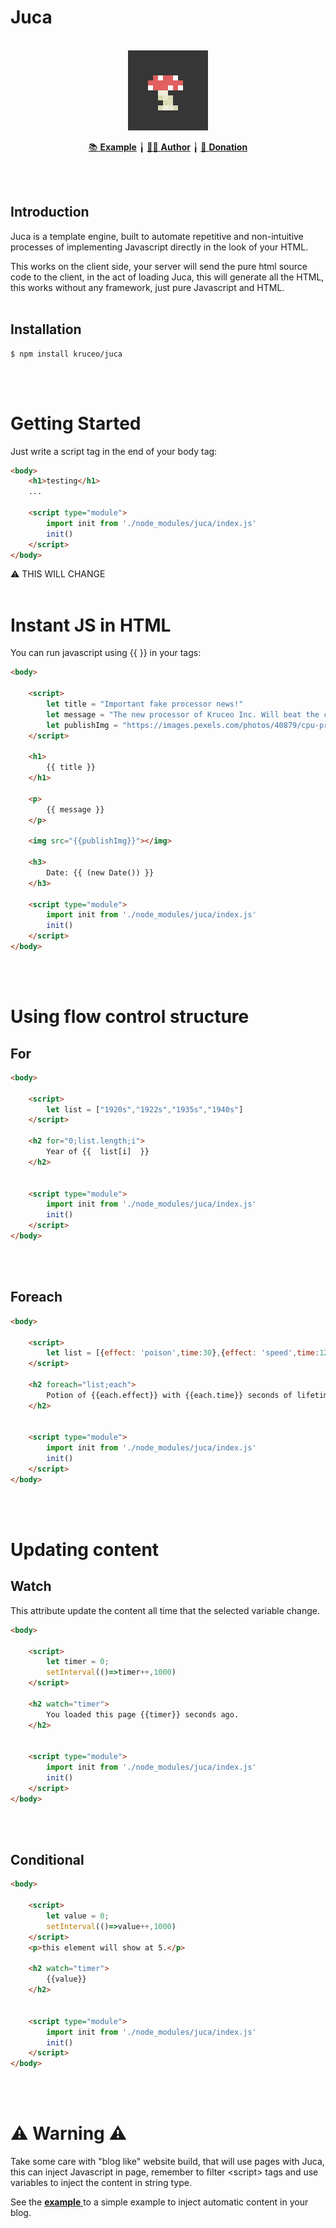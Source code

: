 # **Juca**
<br>
<div align='center'>
<img src="./icon.png" width=128px style="image-rendering:pixelated">


<a href="https://juca.kruceo.com">📚 <strong>Example</strong></a> ╽
<a href="https://home.kruceo.com">🧒🏼 <strong>Author</strong></a> ╽
<a href="https://home.kruceo.com/donation">🎁 <strong>Donation</strong></a>
</div>
<br>
<br>


## Introduction

Juca is a template engine, built to automate repetitive and non-intuitive processes of implementing Javascript directly in the look of your HTML.

This works on the client side, your server will send the pure html source code to the client, in the act of loading Juca, this will generate all the HTML, this works without any framework, just pure Javascript and HTML.
<br>
<br>
## Installation

```console
$ npm install kruceo/juca
```

<br>
<br>

# Getting Started

Just write a script tag in the end of your body tag:

```html
<body>
    <h1>testing</h1>
    ...

    <script type="module">
        import init from './node_modules/juca/index.js'
        init()
    </script>
</body>
``` 
⚠️ THIS WILL CHANGE
<br>
<br> 

# Instant JS in HTML

You can run javascript using {{  }} in your tags:


```html
<body>

    <script>
        let title = "Important fake processor news!"
        let message = "The new processor of Kruceo Inc. Will beat the clock of 6.4 GHZ in all cores."
        let publishImg = "https://images.pexels.com/photos/40879/cpu-processor-macro-pen-40879.jpeg"
    </script>

    <h1>
        {{ title }}
    </h1>

    <p>
        {{ message }}
    </p>

    <img src="{{publishImg}}"></img>
    
    <h3>
        Date: {{ (new Date()) }}
    </h3>

    <script type="module">
        import init from './node_modules/juca/index.js'
        init()
    </script>
</body>
``` 
<br>
<br> 

# Using flow control structure

## For
```html
<body>

    <script>
        let list = ["1920s","1922s","1935s","1940s"]
    </script>

    <h2 for="0;list.length;i">
        Year of {{  list[i]  }}
    </h2>


    <script type="module">
        import init from './node_modules/juca/index.js'
        init()
    </script>
</body>
``` 
<br>
<br> 

## Foreach
```html
<body>

    <script>
        let list = [{effect: 'poison',time:30},{effect: 'speed',time:120},{effect: 'regeneration',time:10}]
    </script>

    <h2 foreach="list;each">
        Potion of {{each.effect}} with {{each.time}} seconds of lifetime.
    </h2>


    <script type="module">
        import init from './node_modules/juca/index.js'
        init()
    </script>
</body>
``` 
<br>
<br> 

# Updating content

## Watch

This attribute update the content all time that the selected variable change.

```html
<body>

    <script>
        let timer = 0;
        setInterval(()=>timer++,1000)
    </script>

    <h2 watch="timer">
        You loaded this page {{timer}} seconds ago.
    </h2>


    <script type="module">
        import init from './node_modules/juca/index.js'
        init()
    </script>
</body>
``` 
<br><br>
## Conditional


```html
<body>

    <script>
        let value = 0;
        setInterval(()=>value++,1000)
    </script>
    <p>this element will show at 5.</p>

    <h2 watch="timer">
        {{value}}
    </h2>


    <script type="module">
        import init from './node_modules/juca/index.js'
        init()
    </script>
</body>
``` 
<br><br>
# ⚠️ Warning ⚠️

Take some care with "blog like" website build, that will use pages with Juca, this can inject Javascript in page, remember to filter &lt;script> tags and use variables to inject the content in string type.

See the <a href="https://juca.kruceo.com">  <strong>example</strong>  </a> to a simple example to inject automatic content in your blog. 


